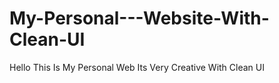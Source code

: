 # My-Personal---Website-With-Clean-UI
Hello This Is My Personal Web Its Very Creative With Clean UI

